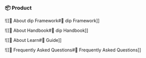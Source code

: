 ### 📦  Product

![[💎 About dip Framework#💎 dip Framework]]

![[📕 About Handbook#📕 dip Handbook]]

![[🏫 About Learn#🏫 Guide]]

![[🙋 Frequently Asked Questions#🙋 Frequently Asked Questions]]
